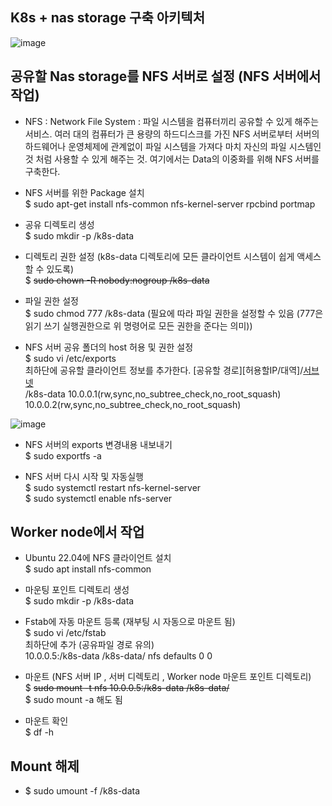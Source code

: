 ##	K8s + nas storage 구축 아키텍처
![image](https://user-images.githubusercontent.com/96723249/215043388-06b57fee-d3e0-4765-a47f-53ed05327986.png)

 
## 공유할 Nas storage를 NFS 서버로 설정 (NFS 서버에서 작업)

 * NFS : Network File System : 파일 시스템을 컴퓨터끼리 공유할 수 있게 해주는 서비스.
여러 대의 컴퓨터가 큰 용량의 하드디스크를 가진 NFS 서버로부터 서버의 하드웨어나 운영체제에 관계없이 파일 시스템을 가져다 마치 자신의 파일 시스템인 것 처럼 사용할 수 있게 해주는 것. 여기에서는 Data의 이중화를 위해 NFS 서버를 구축한다.

 * NFS 서버를 위한 Package 설치   
  $ sudo apt-get install nfs-common nfs-kernel-server rpcbind portmap
  
 * 공유 디렉토리 생성   
  $ sudo mkdir -p /k8s-data
 * 디렉토리 권한 설정 (k8s-data 디렉토리에 모든 클라이언트 시스템이 쉽게 액세스 할 수 있도록)   
  $ ~~sudo chown -R nobody:nogroup /k8s-data~~
  
 * 파일 권한 설정   
  $ sudo chmod 777 /k8s-data (필요에 따라 파일 권한을 설정할 수 있음 (777은 읽기 쓰기 실행권한으로 위 명령어로 모든 권한을 준다는 의미))
  
 * NFS 서버 공유 폴더의 host 허용 및 권한 설정   
  $ sudo vi /etc/exports   
  최하단에 공유할 클라이언트 정보를 추가한다. [공유할 경로][허용할IP/대역]/[서브넷](권한)   
   /k8s-data 10.0.0.1(rw,sync,no_subtree_check,no_root_squash) 10.0.0.2(rw,sync,no_subtree_check,no_root_squash)   
   
![image](https://user-images.githubusercontent.com/96723249/215043494-d0e527a5-b846-4f70-9ee8-62b405fa0cf7.png)

 * NFS 서버의 exports 변경내용 내보내기   
  $ sudo exportfs -a
  
 * NFS 서버 다시 시작 및 자동실행   
  $ sudo systemctl restart nfs-kernel-server   
  $ sudo systemctl enable nfs-server   

## Worker node에서 작업
 * Ubuntu 22.04에 NFS 클라이언트 설치    
  $ sudo apt install nfs-common

 * 마운팅 포인트 디렉토리 생성   
  $ sudo mkdir -p /k8s-data

 * Fstab에 자동 마운트 등록 (재부팅 시 자동으로 마운트 됨)   
  $ sudo vi /etc/fstab   
  최하단에 추가 (공유파일 경로 유의)   
  10.0.0.5:/k8s-data /k8s-data/ nfs defaults 0 0   

 * 마운트 (NFS 서버 IP , 서버 디렉토리 , Worker node 마운트 포인트 디렉토리)   
  $ ~~sudo mount -t nfs 10.0.0.5:/k8s-data /k8s-data/~~   
  $ sudo mount -a 해도 됨   


 * 마운트 확인   
  $ df -h

## Mount 해제
 * $ sudo umount -f /k8s-data
